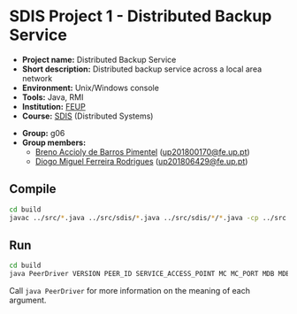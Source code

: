 # SDIS Project 1 - Distributed Backup Service

- **Project name:** Distributed Backup Service
- **Short description:** Distributed backup service across a local area network
- **Environment:** Unix/Windows console
- **Tools:** Java, RMI
- **Institution:** [FEUP](https://sigarra.up.pt/feup/en/web_page.Inicial)
- **Course:** [SDIS](https://sigarra.up.pt/feup/en/UCURR_GERAL.FICHA_UC_VIEW?pv_ocorrencia_id=459489) (Distributed Systems)
<!-- - **Project grade:** ??/20.0 -->
- **Group:** g06
- **Group members:**
    - [Breno Accioly de Barros Pimentel](https://github.com/BrenoAccioly) (up201800170@fe.up.pt)
    - [Diogo Miguel Ferreira Rodrigues](https://github.com/dmfrodrigues) (up201806429@fe.up.pt)

## Compile

```sh
cd build
javac ../src/*.java ../src/sdis/*.java ../src/sdis/*/*.java -cp ../src -d .
```

## Run

```sh
cd build
java PeerDriver VERSION PEER_ID SERVICE_ACCESS_POINT MC MC_PORT MDB MDB_PORT MDR MDR_PORT
```

Call `java PeerDriver` for more information on the meaning of each argument.
